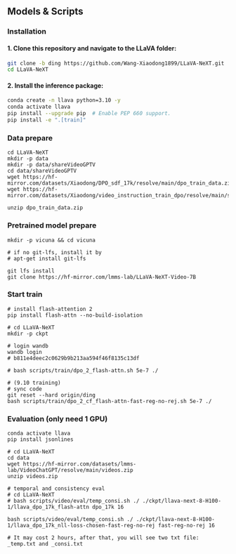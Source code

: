 ## Models & Scripts

### Installation

#### 1. **Clone this repository and navigate to the LLaVA folder:**
```bash
git clone -b ding https://github.com/Wang-Xiaodong1899/LLaVA-NeXT.git
cd LLaVA-NeXT
```

#### 2. **Install the inference package:**
```bash
conda create -n llava python=3.10 -y
conda activate llava
pip install --upgrade pip  # Enable PEP 660 support.
pip install -e ".[train]"
```

### Data prepare
```
cd LLaVA-NeXT
mkdir -p data
mkdir -p data/shareVideoGPTV
cd data/shareVideoGPTV
wget https://hf-mirror.com/datasets/Xiaodong/DPO_sdf_17k/resolve/main/dpo_train_data.zip
wget https://hf-mirror.com/datasets/Xiaodong/video_instruction_train_dpo/resolve/main/sft_dpo_17k.jsonl

unzip dpo_train_data.zip
```

### Pretrained model prepare
```
mkdir -p vicuna && cd vicuna

# if no git-lfs, install it by
# apt-get install git-lfs

git lfs install
git clone https://hf-mirror.com/lmms-lab/LLaVA-NeXT-Video-7B
```

### Start train
```
# install flash-attention 2
pip install flash-attn --no-build-isolation

# cd LLaVA-NeXT
mkdir -p ckpt

# login wandb
wandb login
# b811e4deec2c0629b9b213aa594f46f8135c13df

# bash scripts/train/dpo_2_flash-attn.sh 5e-7 ./

# (9.10 training)
# sync code
git reset --hard origin/ding
bash scripts/train/dpo_2_cf_flash-attn-fast-reg-no-rej.sh 5e-7 ./

```

### **Evaluation (only need 1 GPU)**
```
conda activate llava
pip install jsonlines

# cd LLaVA-NeXT
cd data
wget https://hf-mirror.com/datasets/lmms-lab/VideoChatGPT/resolve/main/videos.zip
unzip videos.zip

# temporal and consistency eval
# cd LLaVA-NeXT
# bash scripts/video/eval/temp_consi.sh ./ ./ckpt/llava-next-8-H100-1/llava_dpo_17k_flash-attn dpo_17k 16

bash scripts/video/eval/temp_consi.sh ./ ./ckpt/llava-next-8-H100-1/llava_dpo_17k_nll-loss-chosen-fast-reg-no-rej fast-reg-no-rej 16

# It may cost 2 hours, after that, you will see two txt file: _temp.txt and _consi.txt

```